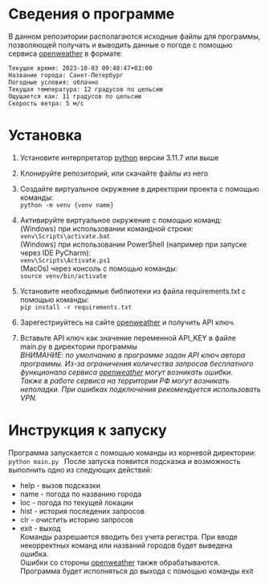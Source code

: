 # Сведения о программе

В данном репозитории располагаются исходные файлы для программы, позволяющей получать и выводить данные о погоде с помощью сервиса  [openweather](https://openweathermap.org/) в формате:

`Текущее время: 2023-10-03 09:48:47+03:00`\
`Название города: Санкт-Петербург`\
`Погодные условия: облачно`\
`Текущая температура: 12 градусов по цельсию`\
`Ощущается как: 11 градусов по цельсию`\
`Скорость ветра: 5 м/c`

# Установка 

1. Установите интерпретатор [python]([openweather](https://openweathermap.org/)) версии 3.11.7 или выше
2. Клонируйте репозиторий, или скачайте файлы из него
3. Создайте виртуальное окружение в директории проекта с помощью команды:\
`python -m venv {venv name}`

4. Активируйте виртуальное окружение с помощью команд:\
(Windows) при использовании командной строки:\
`venv\Scripts\activate.bat`\
(Windows) при использовании PowerShell (например при запуске через IDE PyCharm):\
`venv\Scripts\Activate.ps1`\
(MacOs) через консоль с помощью команды:\
`source venv/bin/activate`
6. Установите необходимые библиотеки из файла requirements.txt с помощью команды:\
`pip install -r requirements.txt`
7. Зарегестриуйтесь на сайте [openweather](https://openweathermap.org/) и получить API ключ.
8. Вставьте API ключ как значение переменной API_KEY в файле main.py в директории программы\
*ВНИМАНИЕ: по умолчанию в программе задан API ключ автора программы. Из-за ограничения количества запросов бесплатного функционала сервиса [openweather](https://openweathermap.org/) могут возникать ошибки.*\
*Также в работе сервиса на территории РФ могут возникать неполадки. При ошибках подключения рекомендуется использовать VPN.*

# Инструкция к запуску

Программа запускается с помошью команды из корневой директории:\
`python main.py `
После запуска появится подсказка и возможность выполнить одно из следующих действий:
+ help  -  вызов подсказки
+ name  -  погода по названию города
+ loc  -  погода по текущей локации
+ hist  -  история последених запросов
+ clr  -  очистить историю запросов
+ exit  -  выход\
Команды разрешается вводить без учета регистра. При вводе некорректных команд или названий городов будет выведена ошибка.\
Ошибки со стороны [openweather](https://openweathermap.org/) также обрабатываются.\
Программа будет исполняться до выхода с помощью команды exit
